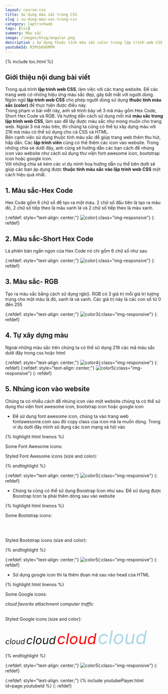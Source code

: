 ```yaml
---
layout: course-css
title: Sử dụng màu sắc trong CSS 
slug : su-dung-mau-sac-trong-css
category: laptrinhweb
tags: [css]
summery: Màu sắc  
image: /images/blog/angular.png
description : Sử dụng thuộc tính màu sắc color trong lập trình web CSS giúp trang web có những hiệu ứng màu sắc bắt mắt người dùng. Bài viết trình bày 3 mã màu gồm Hex Code, Short Hex Code và RGB. Hướng dẫn cách sử dụng mỗi mã màu trong lập trình web CSS, cách để lấy được màu sắc như mong muốn cho trang web.  Ngoài 3 mã màu trên có thể tự xây dựng bảng màu với 216 mã màu có thể sử dụng cho cả CSS và HTML. Hướng dẫn thêm cách để nhúng icon vào website như thư viện font awesome icon, bootstrap, google icon. 
youtubeId: RIMtb69hMFM
---
```


{% include toc.html %}

## **Giới thiệu nội dung bài viết**

Trong quá trình <b>lập trình web CSS</b>, làm việc với các trang website. Để các trang web có những hiệu ứng màu sắc đẹp, gây bắt mắt với người dùng. Ngôn ngữ <b>lập trình web CSS</b> cho phép người dùng sử dụng <b>thuộc tính màu sắc (color)</b> để thực hiện được điều này.
<br>
Trong phạm vi bài viết này, anh sẽ trình bày về 3 mã màu gồm Hex Code, Short Hex Code và RGB. Và hướng dẫn cách sử dụng mỗi mã <b>màu sắc trong lập trình web CSS</b>, làm sao để lấy được màu sắc như mong muốn cho trang web.  Ngoài 3 mã màu trên, thì chúng ta cũng có thể tự xây dựng màu với 216 mã màu có thể sử dụng cho cả CSS và HTML.
<br>
Bên cạnh việc sử dụng thuộc tính màu sắc để giúp trang web thêm thu hút, hấp dẫn. Các <b>lập trình viên</b> cũng có thể thêm các icon vào website. Trong những chia sẻ dưới đây, anh cũng sẽ hướng dẫn các bạn cách để nhúng icon vào website như cách sử dụng thư viện font awesome icon, bootstrap icon hoặc google icon.
<br>
Với những chia sẻ kèm các ví dụ minh hoạ hướng dẫn cụ thể bên dưới sẽ giúp các bạn áp dụng được <b>thuộc tính màu sắc vào lập trình web CSS</b> một cách hiệu quả nhất.



## **1. Màu sắc-Hex Code**

Hex Code gồm 6 chữ số để tạo ra một màu. 2 chữ số đầu tiên là tạo ra màu đỏ, 2 chữ số tiếp theo là màu xanh lá và 2 chữ số tiếp theo là màu xanh.

{:refdef: style="text-align: center;"}
![color](/images/post/css/color1.png){:class="img-responsive"}
{: refdef}

## **2. Màu sắc-Short Hex Code**

Là phiên bản ngắn ngọn của Hex Code nó chỉ gồm 6 chữ số như sau

{:refdef: style="text-align: center;"}
![color](/images/post/css/color2.png){:class="img-responsive"}
{: refdef}

## **3. Màu sắc- RGB**

Tạo ra màu sắc bằng cách sử dụng rgb(). RGB có 3 giá trị mỗi giá trị tượng trưng cho một màu là đỏ, xanh lá và xanh. Các giá trị này là các con số từ 0 đến 255

{:refdef: style="text-align: center;"}
![color3](/images/post/css/color3.png){:class="img-responsive"}
{: refdef}

## **4. Tự xây dựng màu**

Ngoài những màu sắc trên chúng ta có thể sử dụng 216 các mã màu sắc dưới đây trong css hoặc html

{:refdef: style="text-align: center;"}
![color4](/images/post/css/color4.png){:class="img-responsive"}
{: refdef}
{:refdef: style="text-align: center;"}
![color5](/images/post/css/color5.png){:class="img-responsive"}
{: refdef}

## **5. Nhúng icon vào website**

Chúng ta có nhiều cách để nhúng icon vào một website chúng ta có thể sử dụng thư viện font awesome icon, bootstrap icon hoặc google icon

- Để sử dụng font awesome icon, chúng ta vào trang web fontawesome.com sau đó copy class của icon mà ta muốn dùng. Trong ví dụ dưới đây mình sử dụng các icon mạng xã hội vào

{% highlight html linenos %}

<!DOCTYPE html>
<html>
<head>
<title>Font Awesome Icons</title>
<meta name="viewport" content="width=device-width, initial-scale=1">
<script src="https://kit.fontawesome.com/a076d05399.js"></script>
<!--Get your own code at fontawesome.com-->
</head>
<body>

<p>Some Font Awesome icons:</p>
<i class="fas fa-cloud"></i>
<i class="fas fa-heart"></i>
<i class="fas fa-car"></i>
<i class="fas fa-file"></i>
<i class="fas fa-bars"></i>

<p>Styled Font Awesome icons (size and color):</p>
<i class="fas fa-cloud" style="font-size:24px;"></i>
<i class="fas fa-cloud" style="font-size:36px;"></i>
<i class="fas fa-cloud" style="font-size:48px;color:red;"></i>
<i class="fas fa-cloud" style="font-size:60px;color:lightblue;"></i>

</body>
</html>

{% endhighlight %}  

{:refdef: style="text-align: center;"}
![color5](/images/post/css/icon.png){:class="img-responsive"}
{: refdef}

- Chúng ta cũng có thể sử dụng Boostrap Icon như sau. Để sử dụng được Boostrap Icon ta phải thêm dòng sau vào website <link rel="stylesheet" href="https://maxcdn.bootstrapcdn.com/bootstrap/3.3.7/css/bootstrap.min.css">

{% highlight html linenos %}

<!DOCTYPE html>
<html>
<head>
<title>Bootstrap Icons</title>
<meta name="viewport" content="width=device-width, initial-scale=1">
<link rel="stylesheet" href="https://maxcdn.bootstrapcdn.com/bootstrap/3.3.7/css/bootstrap.min.css">
</head>
<body class="container">

<p>Some Bootstrap icons:</p>
<i class="glyphicon glyphicon-cloud"></i>
<i class="glyphicon glyphicon-remove"></i>
<i class="glyphicon glyphicon-user"></i>
<i class="glyphicon glyphicon-envelope"></i>
<i class="glyphicon glyphicon-thumbs-up"></i>
<br><br>

<p>Styled Bootstrap icons (size and color):</p>
<i class="glyphicon glyphicon-cloud" style="font-size:24px;"></i>
<i class="glyphicon glyphicon-cloud" style="font-size:36px;"></i>
<i class="glyphicon glyphicon-cloud" style="font-size:48px;color:red;"></i>
<i class="glyphicon glyphicon-cloud" style="font-size:60px;color:lightblue;"></i>

</body>
</html>


{% endhighlight %}  

{:refdef: style="text-align: center;"}
![color5](/images/post/css/icon1.png){:class="img-responsive"}
{: refdef}

- Sử dụng google icon thì ta thêm đoạn mã sau  <link rel="stylesheet" href="https://fonts.googleapis.com/icon?family=Material+Icons"> vào head của HTML


{% highlight html linenos %}

<!DOCTYPE html>
<html>
<head>
<title>Google Icons</title>
<meta name="viewport" content="width=device-width, initial-scale=1">
<link rel="stylesheet" href="https://fonts.googleapis.com/icon?family=Material+Icons">
</head>
<body>

<p>Some Google icons:</p>
<i class="material-icons">cloud</i>
<i class="material-icons">favorite</i>
<i class="material-icons">attachment</i>
<i class="material-icons">computer</i>
<i class="material-icons">traffic</i>
<br><br>

<p>Styled Google icons (size and color):</p>
<i class="material-icons" style="font-size:24px;">cloud</i>
<i class="material-icons" style="font-size:36px;">cloud</i>
<i class="material-icons" style="font-size:48px;color:red;">cloud</i>
<i class="material-icons" style="font-size:60px;color:lightblue;">cloud</i>

</body>
</html>


{% endhighlight %}  

{:refdef: style="text-align: center;"}
![color5](/images/post/css/icon2.png){:class="img-responsive"}
{: refdef}


{:refdef: style="text-align: center;"}
{% include youtubePlayer.html id=page.youtubeId %}
{: refdef}





